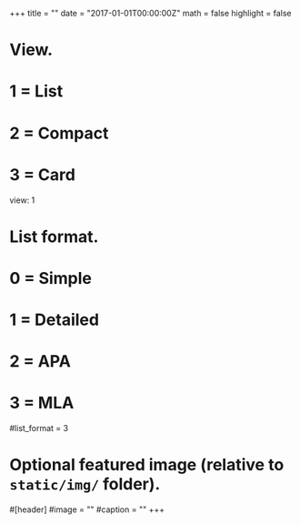 +++
title = ""
date = "2017-01-01T00:00:00Z"
math = false
highlight = false

# View.
#   1 = List
#   2 = Compact
#   3 = Card
view: 1


# List format.
#   0 = Simple
#   1 = Detailed
#   2 = APA
#   3 = MLA
#list_format = 3

# Optional featured image (relative to `static/img/` folder).
#[header]
#image = ""
#caption = ""
+++









